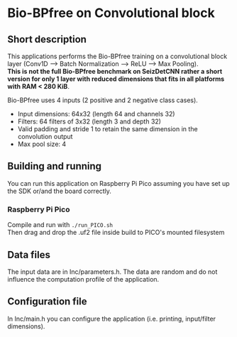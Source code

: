 # Bio-BPfree on Convolutional block

## Short description

This applications performs the Bio-BPfree training on a convolutional block layer (Conv1D --> Batch Normalization --> ReLU --> Max Pooling).
<br> __This is not the full Bio-BPfree benchmark on SeizDetCNN rather a short version for only 1 layer with reduced dimensions that fits in all platforms with RAM < 280 KiB__.

Bio-BPfree uses 4 inputs (2 positive and 2 negative class cases).

<ul>
  <li>Input dimensions: 64x32 (length 64 and channels 32)</li>
  <li>Filters: 64 filters of 3x32 (length 3 and depth 32)</li>
  <li>Valid padding and stride 1 to retain the same dimension in the convolution output</li>
  <li>Max pool size: 4</li>
</ul>


## Building and running

You can run this application on Raspberry Pi Pico assuming you have set up the SDK or/and the board correctly.


### Raspberry Pi Pico

Compile and run with ```./run_PICO.sh```
<br>Then drag and drop the .uf2 file inside build to PICO's mounted filesystem


## Data files

The input data are in Inc/parameters.h. The data are random and do not influence the computation profile of the application.

## Configuration file

In Inc/main.h you can configure the application (i.e. printing, input/filter dimensions).
